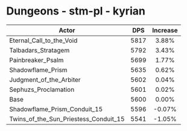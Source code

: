 # Dungeons - stm-pl - kyrian
| Actor | DPS | Increase |
|---|:---:|:---:|
|Eternal_Call_to_the_Void|5817|3.88%|
|Talbadars_Stratagem|5792|3.43%|
|Painbreaker_Psalm|5699|1.77%|
|Shadowflame_Prism|5635|0.62%|
|Judgment_of_the_Arbiter|5602|0.04%|
|Sephuzs_Proclamation|5601|0.02%|
|Base|5600|0.00%|
|Shadowflame_Prism_Conduit_15|5596|-0.07%|
|Twins_of_the_Sun_Priestess_Conduit_15|5541|-1.05%|
